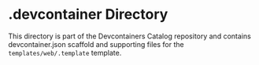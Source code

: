 # .devcontainer Directory

This directory is part of the Devcontainers Catalog repository and contains devcontainer.json scaffold and supporting files for the `templates/web/.template` template.

